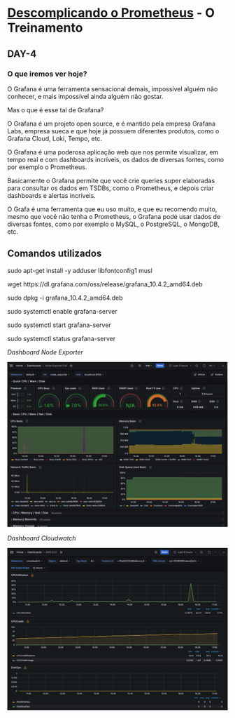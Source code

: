 # [Descomplicando o Prometheus](https://www.linuxtips.io/course/descomplicando-prometheus) - O Treinamento

## DAY-4

### O que iremos ver hoje?

O Grafana é uma ferramenta sensacional demais, impossível alguém não conhecer, e mais impossível ainda alguém não gostar.

Mas o que é esse tal de Grafana?

O Grafana é um projeto open source, e é mantido pela empresa Grafana Labs, empresa sueca e que hoje já possuem diferentes produtos, como o Grafana Cloud, Loki, Tempo, etc.

O Grafana é uma poderosa aplicação web que nos permite visualizar, em tempo real e com dashboards incríveis, os dados de diversas fontes, como por exemplo o Prometheus.

Basicamente o Grafana permite que você crie queries super elaboradas para consultar os dados em TSDBs, como o Prometheus, e depois criar dashboards e alertas incríveis.

O Grafa é uma ferramenta que eu uso muito, e que eu recomendo muito, mesmo que você não tenha o Prometheus, o Grafana pode usar dados de diversas fontes, como por exemplo o MySQL, o PostgreSQL, o MongoDB, etc.


## Comandos utilizados

<p>sudo apt-get install -y adduser libfontconfig1 musl</p>
<p>wget https://dl.grafana.com/oss/release/grafana_10.4.2_amd64.deb</p>
<p>sudo dpkg -i grafana_10.4.2_amd64.deb</p>
<p>sudo systemctl enable grafana-server</p>
<p>sudo systemctl start grafana-server</p>
<p>sudo systemctl status grafana-server</p>

*Dashboard Node Exporter*

![Dashboard cloudwatch](images/grafana2-day-4.png)

*Dashboard Cloudwatch*

![Dashboard node](images/grafana1-day-4.png)


